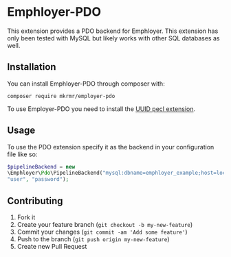 # Emphloyer-PDO

This extension provides a PDO backend for Emphloyer. This extension has only
been tested with MySQL but likely works with other SQL databases as well.

## Installation

You can install Emphloyer-PDO through composer with:

    composer require mkrmr/employer-pdo

To use Employer-PDO you need to install the [UUID pecl
extension](http://pecl.php.net/package/uuid).

## Usage

To use the PDO extension specify it as the backend in your configuration file
like so:

```php
$pipelineBackend = new
\Emphloyer\Pdo\PipelineBackend("mysql:dbname=emphloyer_example;host=localhost",
"user", "password");
```

## Contributing

1. Fork it
2. Create your feature branch (`git checkout -b my-new-feature`)
3. Commit your changes (`git commit -am 'Add some feature'`)
4. Push to the branch (`git push origin my-new-feature`)
5. Create new Pull Request

